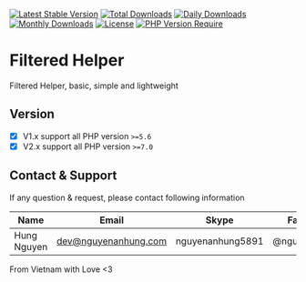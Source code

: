 [![Latest Stable Version](https://img.shields.io/packagist/v/nguyenanhung/filtered-helper.svg?style=flat-square)](https://packagist.org/packages/nguyenanhung/filtered-helper)
[![Total Downloads](https://img.shields.io/packagist/dt/nguyenanhung/filtered-helper.svg?style=flat-square)](https://packagist.org/packages/nguyenanhung/filtered-helper)
[![Daily Downloads](https://img.shields.io/packagist/dd/nguyenanhung/filtered-helper.svg?style=flat-square)](https://packagist.org/packages/nguyenanhung/filtered-helper)
[![Monthly Downloads](https://img.shields.io/packagist/dm/nguyenanhung/filtered-helper.svg?style=flat-square)](https://packagist.org/packages/nguyenanhung/filtered-helper)
[![License](https://img.shields.io/packagist/l/nguyenanhung/filtered-helper.svg?style=flat-square)](https://packagist.org/packages/nguyenanhung/filtered-helper)
[![PHP Version Require](https://img.shields.io/packagist/dependency-v/nguyenanhung/filtered-helper/php)](https://packagist.org/packages/nguyenanhung/filtered-helper)

# Filtered Helper

Filtered Helper, basic, simple and lightweight

## Version

- [x] V1.x support all PHP version `>=5.6`
- [x] V2.x support all PHP version `>=7.0`

## Contact & Support

If any question & request, please contact following information

| Name        | Email                | Skype            | Facebook      |
|-------------|----------------------|------------------|---------------|
| Hung Nguyen | dev@nguyenanhung.com | nguyenanhung5891 | @nguyenanhung |

From Vietnam with Love <3
